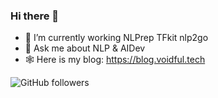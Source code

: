 ### Hi there 👋

- 🔭 I’m currently working NLPrep TFkit nlp2go
- 💬 Ask me about NLP & AIDev
- 🕸️ Here is my blog: https://blog.voidful.tech

![GitHub followers](https://img.shields.io/github/followers/Voidful?style=social)

